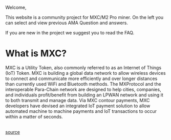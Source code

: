 Welcome,

This website is a community project for MXC/M2 Pro miner.
On the left you can select and view previous AMA Question and answers.

If you are new in the project we suggest you to read the FAQ.


# What is MXC?
MXC is a Utility Token, also commonly referred to as an Internet of Things (IoT) Token. MXC is building a global data network to allow wireless devices to connect and communicate more efficiently and over longer distances than currently used WiFi and Bluetooth methods. The MXProtocol and the interoperable Para-Chain network are designed to help cities, companies, and individuals profit/benefit from building an LPWAN network and using it to both transmit and manage data. Via MXC contour payments, MXC developers have devised an integrated IoT payment solution to allow automated machine to machine payments and IoT transactions to occur within a matter of seconds.

<br><a href="https://coinmarketcap.com/currencies/mxc/">source </a>